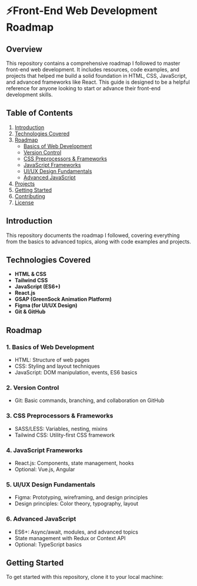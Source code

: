 # ⚡Front-End Web Development Roadmap

## Overview
This repository contains a comprehensive roadmap I followed to master front-end web development. It includes resources, code examples, and projects that helped me build a solid foundation in HTML, CSS, JavaScript, and advanced frameworks like React. This guide is designed to be a helpful reference for anyone looking to start or advance their front-end development skills.

## Table of Contents
1. [Introduction](#introduction)
2. [Technologies Covered](#technologies-covered)
3. [Roadmap](#roadmap)
   - [Basics of Web Development](#1-basics-of-web-development)
   - [Version Control](#2-version-control)
   - [CSS Preprocessors & Frameworks](#3-css-preprocessors--frameworks)
   - [JavaScript Frameworks](#4-javascript-frameworks)
   - [UI/UX Design Fundamentals](#5-uiux-design-fundamentals)
   - [Advanced JavaScript](#6-advanced-javascript)
4. [Projects](#projects)
5. [Getting Started](#getting-started)
6. [Contributing](#contributing)
7. [License](#license)

## Introduction
This repository documents the roadmap I followed, covering everything from the basics to advanced topics, along with code examples and projects.

## Technologies Covered
- **HTML & CSS**
- **Tailwind CSS**
- **JavaScript (ES6+)**
- **React.js**
- **GSAP (GreenSock Animation Platform)**
- **Figma (for UI/UX Design)**
- **Git & GitHub**

## Roadmap

### 1. Basics of Web Development
- HTML: Structure of web pages
- CSS: Styling and layout techniques
- JavaScript: DOM manipulation, events, ES6 basics

### 2. Version Control
- Git: Basic commands, branching, and collaboration on GitHub

### 3. CSS Preprocessors & Frameworks
- SASS/LESS: Variables, nesting, mixins
- Tailwind CSS: Utility-first CSS framework

### 4. JavaScript Frameworks
- React.js: Components, state management, hooks
- Optional: Vue.js, Angular

### 5. UI/UX Design Fundamentals
- Figma: Prototyping, wireframing, and design principles
- Design principles: Color theory, typography, layout

### 6. Advanced JavaScript
- ES6+: Async/await, modules, and advanced topics
- State management with Redux or Context API
- Optional: TypeScript basics


## Getting Started
To get started with this repository, clone it to your local machine:


